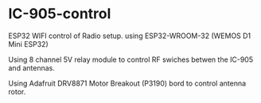 # IC-905-control
ESP32 WIFI control of Radio setup.
using ESP32-WROOM-32 (WEMOS D1 Mini ESP32)

Using 8 channel 5V relay module to control RF swiches betwen the IC-905 and antennas.

Using Adafruit DRV8871 Motor Breakout (P3190) bord to control antenna rotor.

